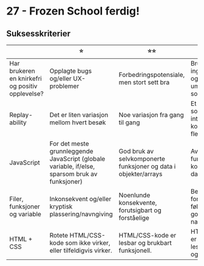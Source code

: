 # 27 - Frozen School ferdig!


## Suksesskriterier

|              | ⭐️       | ⭐️⭐️      | ⭐️⭐️⭐️    |
|--------------|-----------|-----------|-------------|
| Har brukeren en knirkefri og positiv opplevelse? | Opplagte bugs og/eller UX-problemer | Forbedringspotensiale, men stort sett bra | Brukeren møter ingen problemer og forstår umiddelbart hva som foregår |
| Replay-ability | Det er liten variasjon mellom hvert besøk | Noe variasjon fra gang til gang | Et "mini-game" som gjør det interessant å komme tilbake flere ganger |
| JavaScript | For det meste grunnleggende JavaScript (globale variable, if/else, sparsom bruk av funksjoner) | God bruk av selvkomponerte funksjoner og data i objekter/arrays | Avansert bruk av funksjoner, komponenter og datastrukturer |
| Filer, funksjoner og variable | Inkonsekvent og/eller kryptisk plassering/navngiving| Noenlunde konsekvente, forutsigbart og forståelige | Beskrivende, forutsigbart og følger konsekvent gode navnekonvensjoner |
| HTML + CSS | Rotete HTML/CSS-kode som ikke virker, eller tilfeldigvis virker. | HTML/CSS-kode er lesbar og brukbart funksjonell.  | HTML/CSS-kode er svært enkel å lese, minimalistisk og funksjonell |
